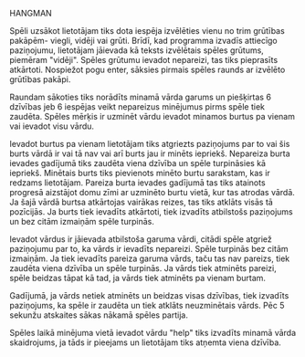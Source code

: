 HANGMAN

Spēli uzsākot lietotājam tiks dota iespēja izvēlēties vienu no trim grūtības pakāpēm- viegli, vidēji vai grūti.
Brīdī, kad programma izvadīs attiecīgo paziņojumu, lietotājam jāievada kā teksts izvēlētais spēles grūtums, piemēram "vidēji".
Spēles grūtumu ievadot nepareizi, tas tiks pieprasīts atkārtoti.
Nospiežot pogu enter, sāksies pirmais spēles raunds ar izvēlēto grūtības pakāpi.

Raundam sākoties tiks norādīts minamā vārda garums un piešķirtas 6 dzīvības jeb 6 iespējas veikt nepareizus minējumus pirms spēle tiek zaudēta.
Spēles mērķis ir uzminēt vārdu ievadot minamos burtus pa vienam vai ievadot visu vārdu.

Ievadot burtus pa vienam lietotājam tiks atgriezts paziņojums par to vai šis burts vārdā ir vai tā nav vai arī burts jau ir minēts iepriekš.
Nepareiza burta ievades gadījumā tiks zaudēta viena dzīvība un spēle turpināsies kā iepriekš. Minētais burts tiks pievienots minēto burtu sarakstam, kas ir redzams lietotājam.
Pareiza burta ievades gadījumā tas tiks atainots progresā aizstājot domu zīmi ar uzminēto burtu vietā, kur tas atrodas vārdā. Ja šajā vārdā burtsa atkārtojas vairākas reizes, tas tiks atklāts visās tā pozīcijās.
Ja burts tiek ievadīts atkārtoti, tiek izvadīts atbilstošs paziņojums un bez citām izmaiņām spēle turpinās.

Ievadot vārdus ir jāievada atbilstoša garuma vārdi, citādi spēle atgriež paziņojumu par to, ka vārds ir ievadīts nepareizi. Spēle turpinās bez citām izmaiņām.
Ja tiek ievadīts pareiza garuma vārds, taču tas nav pareizs, tiek zaudēta viena dzīvība un spēle turpinās.
Ja vārds tiek atminēts pareizi, spēle beidzas tāpat kā tad, ja vārds tiek atminēts pa vienam burtam.

Gadījumā, ja vārds netiek atminēts un beidzas visas dzīvības, tiek izvadīts paziņojums, ka spēle ir zaudēta un tiek atklāts neuzminētais vārds.
Pēc 5 sekunžu atskaites sākas nākamā spēles partija.

Spēles laikā minējuma vietā ievadot vārdu "help" tiks izvadīts minamā vārda skaidrojums, ja tāds ir pieejams un lietotājam tiks atņemta viena dzīvība.